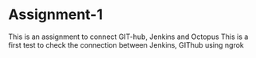 # Assignment-1
This is an assignment to connect GIT-hub, Jenkins and Octopus
This is a first test to check the connection between Jenkins, GIThub using ngrok
